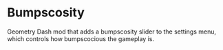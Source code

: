 # Bumpscosity

Geometry Dash mod that adds a bumpscosity slider to the settings menu, which controls how bumpscocious the gameplay is.